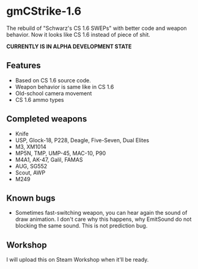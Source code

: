 # gmCStrike-1.6
The rebuild of "Schwarz's CS 1.6 SWEPs" with better code and weapon behavior. Now it looks like CS 1.6 instead of piece of shit.

**CURRENTLY IS IN ALPHA DEVELOPMENT STATE**

## Features
- Based on CS 1.6 source code.
- Weapon behavior is same like in CS 1.6
- Old-school camera movement
- CS 1.6 ammo types

## Completed weapons
- Knife
- USP, Glock-18, P228, Deagle, Five-Seven, Dual Elites
- M3, XM1014
- MP5N, TMP, UMP-45, MAC-10, P90
- M4A1, AK-47, Galil, FAMAS
- AUG, SG552
- Scout, AWP
- M249

## Known bugs
- Sometimes fast-switching weapon, you can hear again the sound of draw animation. I don't care why this happens, why EmitSound do not blocking the same sound. This is not prediction bug.

## Workshop
I will upload this on Steam Workshop when it'll be ready.
